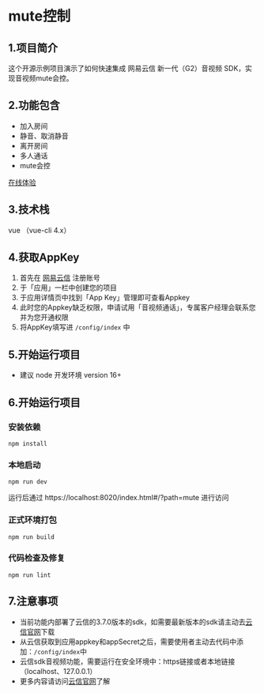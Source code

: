 # mute控制

## 1.项目简介
这个开源示例项目演示了如何快速集成 网易云信 新一代（G2）音视频 SDK，实现音视频mute会控。

## 2.功能包含

- 加入房间
- 静音、取消静音
- 离开房间
- 多人通话
- mute会控

[在线体验](https://app.yunxin.163.com/webdemo/g2web/index.html#/?path=mute)

## 3.技术栈
vue （vue-cli 4.x）

## 4.获取AppKey

1. 首先在 [网易云信](https://id.163yun.com/register?h=media&t=media&clueFrom=nim&from=bdjjnim0035&referrer=https://app.yunxin.163.com/?clueFrom=nim&from=bdjjnim0035) 注册账号
2. 于「应用」一栏中创建您的项目
3. 于应用详情页中找到「App Key」管理即可查看Appkey
4. 此时您的Appkey缺乏权限，申请试用「音视频通话」，专属客户经理会联系您并为您开通权限
5. 将AppKey填写进 `/config/index` 中

## 5.开始运行项目
- 建议 node 开发环境 version 16+


## 6.开始运行项目

### 安装依赖

```
npm install
```

### 本地启动

```
npm run dev
```

运行后通过 https://localhost:8020/index.html#/?path=mute 进行访问

### 正式环境打包

```
npm run build
```

### 代码检查及修复

```
npm run lint
```

## 7.注意事项

- 当前功能内部署了云信的3.7.0版本的sdk，如需要最新版本的sdk请主动去[云信官网](https://yunxin.163.com/)下载
- 从云信获取到应用appkey和appSecret之后，需要使用者主动去代码中添加：`/config/index`中
- 云信sdk音视频功能，需要运行在安全环境中：https链接或者本地链接（localhost、127.0.0.1）
- 更多内容请访问[云信官网](https://yunxin.163.com/)了解
